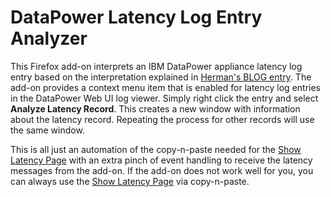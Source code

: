 # DataPower Latency Log Entry Analyzer #

This Firefox add-on interprets an IBM DataPower appliance
latency log entry based on the interpretation explained in
[Herman's BLOG entry](https://www.ibm.com/developerworks/community/blogs/HermannSW/entry/latency_messages_in_datapower_appliance21?lang=en).
The add-on provides a context menu item that is enabled
for latency log entries in the DataPower Web UI 
log viewer.  Simply right click the entry and select
**Analyze Latency Record**.  This creates a new window
with information about the latency record.  Repeating
the process for other records will use the same window.

This is all just an automation of the copy-n-paste needed
for the
[Show Latency Page](http://glezen.org/ShowLatency.html) 
with an extra pinch of event handling to receive the
latency messages from the add-on.  If the add-on does 
not work well for you, you can always use the
[Show Latency Page](http://glezen.org/ShowLatency.html)
via copy-n-paste.

